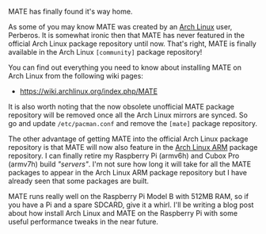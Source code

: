 <!-- 
.. link: 
.. description: 
.. tags: Arch Linux,Raspberry Pi,News
.. date: 2014/01/16 22:22:22
.. title: MATE is officially available in Arch Linux
.. slug: 2014-01-16-mate-officially-in-arch-linux
.. author: Martin Wimpress
-->

MATE has finally found it's way home.

As some of you may know MATE was created by an [Arch Linux](https://www.archlinux.org)
user, Perberos. It is somewhat ironic then that MATE has never featured
in the official Arch Linux package repository until now. That's right,
MATE is finally available in the Arch Linux `[community]` package
repository!

You can find out everything you need to know about installing MATE
on Arch Linux from the following wiki pages:

  * <https://wiki.archlinux.org/index.php/MATE>

It is also worth noting that the now obsolete unofficial MATE package
repository will be removed once all the Arch Linux mirrors are synced.
So go and update `/etc/pacman.conf` and remove the `[mate]` package
repository.

The other advantage of getting MATE into the official Arch Linux package
repository is that MATE will now also feature in the [Arch Linux ARM](https://archlinuxarm.org/)
package repository. I can finally retire my Raspberry Pi (armv6h) and
Cubox Pro (armv7h) build *"servers"*. I'm not sure how long it will take
for all the MATE packages to appear in the Arch Linux ARM package
repository but I have already seen that some packages are built.

MATE runs really well on the Raspberry Pi Model B with 512MB RAM, so if
you have a Pi and a spare SDCARD, give it a whirl. I'll be writing a
blog post about how install Arch Linux and MATE on the Raspberry Pi with
some useful performance tweaks in the near future.
